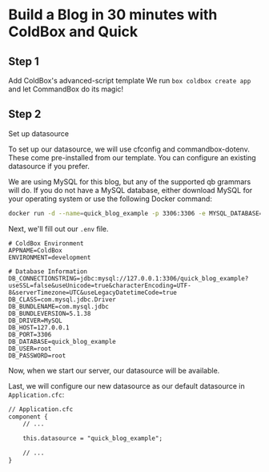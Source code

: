 # Build a Blog in 30 minutes with ColdBox and Quick

## Step 1
Add ColdBox's advanced-script template
We run `box coldbox create app` and let CommandBox do its magic!

## Step 2
Set up datasource

To set up our datasource, we will use cfconfig and commandbox-dotenv.
These come pre-installed from our template.
You can configure an existing datasource if you prefer.

We are using MySQL for this blog, but any of the supported qb grammars will do.
If you do not have a MySQL database, either download MySQL for your operating system
or use the following Docker command:

```sh
docker run -d --name=quick_blog_example -p 3306:3306 -e MYSQL_DATABASE=quick_blog_example -e MYSQL_ROOT_PASSWORD=root mysql:5
```

Next, we'll fill out our `.env` file.

```properties
# ColdBox Environment
APPNAME=ColdBox
ENVIRONMENT=development

# Database Information
DB_CONNECTIONSTRING=jdbc:mysql://127.0.0.1:3306/quick_blog_example?useSSL=false&useUnicode=true&characterEncoding=UTF-8&serverTimezone=UTC&useLegacyDatetimeCode=true
DB_CLASS=com.mysql.jdbc.Driver
DB_BUNDLENAME=com.mysql.jdbc
DB_BUNDLEVERSION=5.1.38
DB_DRIVER=MySQL
DB_HOST=127.0.0.1
DB_PORT=3306
DB_DATABASE=quick_blog_example
DB_USER=root
DB_PASSWORD=root
```

Now, when we start our server, our datasource will be available.

Last, we will configure our new datasource as our default datasource in `Application.cfc`:

```cfc
// Application.cfc
component {
	// ...

	this.datasource = "quick_blog_example";

	// ...
}
```
